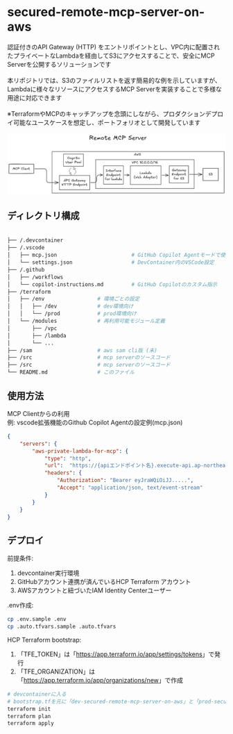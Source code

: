 # secured-remote-mcp-server-on-aws

認証付きのAPI Gateway (HTTP) をエントリポイントとし、VPC内に配置されたプライベートなLambdaを経由してS3にアクセスすることで、安全にMCP Serverを公開するソリューションです</br>
</br>
本リポジトリでは、S3のファイルリストを返す簡易的な例を示していますが、Lambdaに様々なリソースにアクセスするMCP Serverを実装することで多様な用途に対応できます</br>
</br>
※TerraformやMCPのキャッチアップを念頭にしながら、プロダクションデプロイ可能なユースケースを想定し、ポートフォリオとして開発しています

![アーキテクチャ図](./architecture.png)

## ディレクトリ構成

```bash

├── /.devcontainer
├── /.vscode
│   ├── mcp.json                        # GitHub Copilot Agentモードで使用する際の設定
│   └── settings.json                   # DevContainer内のVSCode設定
├── /.github
│   ├── /workflows                      
│   └── copilot-instructions.md         # GitHub Copilotのカスタム指示 
├── /terraform
│   ├── /env                 # 環境ごとの設定
│   │   ├── /dev             # dev環境向け
│   │   └── /prod            # prod環境向け
│   └── /modules             # 再利用可能モジュール定義
│       ├── /vpc             
│       ├── /lambda
│       └── ...
├── /sam                     # aws sam cli版 (未)
├── /src                     # mcp serverのソースコード
├── /src                     # mcp serverのソースコード
└── README.md                # このファイル
```

## 使用方法

MCP Clientからの利用</br>
例: vscode拡張機能のGithub Copilot Agentの設定例(mcp.json)

``` mcp.json
{
    "servers": {
        "aws-private-lambda-for-mcp": {
            "type": "http",
            "url":  "https://{apiエンドポイント名}.execute-api.ap-northeast-1.amazonaws.com/mcp/",
            "headers": {
                "Authorization": "Bearer eyJraWQiOiJJ.....",
                "Accept": "application/json, text/event-stream"
            }
        }
    }
}
```

## デプロイ

前提条件:

1. devcontainer実行環境
1. GitHubアカウント連携が済んでいるHCP Terraform アカウント
1. AWSアカウントと紐づいたIAM Identity Centerユーザー

.env作成:

```bash
cp .env.sample .env
cp .auto.tfvars.sample .auto.tfvars
```

HCP Terraform bootstrap:

1. 「TFE_TOKEN」は「<https://app.terraform.io/app/settings/tokens>」で発行
1. 「TFE_ORGANIZATION」は「<https://app.terraform.io/app/organizations/new>」で作成

```bash
# devcontainerに入る
# bootstrap.tfを元に「dev-secured-remote-mcp-server-on-aws」と「prod-secured-remote-mcp-server-on-aws」が作成される
terraform init
terraform plan
terraform apply
```
